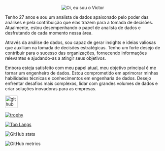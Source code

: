 <p align="center">
  <img src="https://github.com/Vbritsx/Vbritsx/blob/main/assets/victorheader.gif" alt="Oi, eu sou o Victor">
</p>


Tenho 27 anos e sou um analista de dados apaixonado pelo poder das análises e pela contribuição que elas trazem para a tomada de decisões. Atualmente, estou desempenhando o papel de analista de dados e desfrutando de cada momento nessa área.

Através da análise de dados, sou capaz de gerar insights e ideias valiosas que auxiliam na tomada de decisões estratégicas. Tenho um forte desejo de contribuir para o sucesso das organizações, fornecendo informações relevantes e ajudando-as a atingir seus objetivos.

Embora esteja satisfeito com meu papel atual, meu objetivo principal é me tornar um engenheiro de dados. Estou comprometido em aprimorar minhas habilidades técnicas e conhecimentos em engenharia de dados. Desejo enfrentar desafios mais complexos, lidar com grandes volumes de dados e criar soluções inovadoras para as empresas.



[<img src='https://cdn.jsdelivr.net/npm/simple-icons@3.0.1/icons/github.svg' alt='github' height='40'>](https://github.com/Vbritsx)  

[![trophy](https://github-profile-trophy.vercel.app/?username=Vbritsx)](https://github.com/ryo-ma/github-profile-trophy)

[![Top Langs](https://github-readme-stats.vercel.app/api/top-langs/?username=Vbritsx)](https://github.com/anuraghazra/github-readme-stats)

![GitHub stats](https://github-readme-stats.vercel.app/api?username=Vbritsx&show_icons=true)  

![GitHub metrics](https://metrics.lecoq.io/Vbritsx)  

